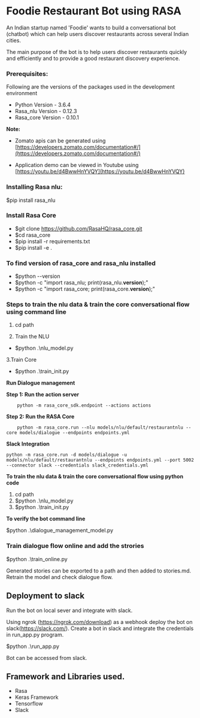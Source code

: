 # Foodie Restaurant Bot using RASA

An Indian startup named 'Foodie' wants to build a conversational bot (chatbot) which can help users discover restaurants across several Indian cities.

The main purpose of the bot is to help users discover restaurants quickly and efficiently and to provide a good restaurant discovery experience.

### Prerequisites:
Following are the versions of the packages used in the development environment

* Python Version		-  3.6.4
* Rasa_nlu Version 	- 0.12.3
* Rasa_core Version 	- 0.10.1

**Note:**
* Zomato apis can be generated using [https://developers.zomato.com/documentation#/](https://developers.zomato.com/documentation#/)

* Application demo can be viewed in Youtube using [https://youtu.be/d4BwwHnYVQY](https://youtu.be/d4BwwHnYVQY)


### Installing Rasa nlu:

$pip install rasa_nlu

### Install Rasa Core

* $git clone https://github.com/RasaHQ/rasa_core.git
* $cd rasa_core
* $pip install -r requirements.txt
* $pip install -e .

### To find version of rasa_core and rasa_nlu installed
* $python --version
* $python -c "import rasa_nlu; print(rasa_nlu.__version__);"
* $python -c "import rasa_core; print(rasa_core.__version__);"

### Steps to train the nlu data & train the core conversational flow using command line
1. cd path

2. Train the NLU

- $python .\nlu_model.py

3.Train Core

- $python .\train_init.py


**Run Dialogue management**


**Step 1: Run the action server**

```
	python -m rasa_core_sdk.endpoint --actions actions
```

**Step 2: Run the RASA Core**

```
	python -m rasa_core.run --nlu models/nlu/default/restaurantnlu --core models/dialogue --endpoints endpoints.yml
```

**Slack Integration**

```
python -m rasa_core.run -d models/dialogue -u models/nlu/default/restaurantnlu --endpoints endpoints.yml --port 5002 --connector slack --credentials slack_credentials.yml
```

**To train the nlu data & train the core conversational flow using python code**

1. cd path 
2. $python .\nlu_model.py
3. $python .\train_init.py


**To verify the bot command line**

$python .\dialogue_management_model.py


### Train dialogue flow online and add the strories

$python .\train_online.py

Generated stories can be exported to a path and then added to stories.md. Retrain the model and check dialogue flow.


## Deployment to slack

Run the bot on local sever and integrate with slack.

Using ngrok (https://ngrok.com/download) as a webhook deploy the bot on slack(https://slack.com/). Create a bot in slack and integrate the credentials in run_app.py program.

$python .\run_app.py  

Bot can be accessed from slack. 
 

## Framework and Libraries used.

* Rasa
* Keras Framework
* Tensorflow
* Slack
